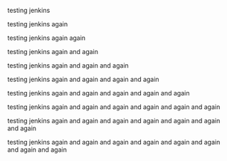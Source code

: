 testing jenkins

testing jenkins again

testing jenkins again again

testing jenkins again and again

testing jenkins again and again and again

testing jenkins again and again and again and again

testing jenkins again and again and again and again and again

testing jenkins again and again and again and again and again and again

testing jenkins again and again and again and again and again and again and again

testing jenkins again and again and again and again and again and again and again and again
